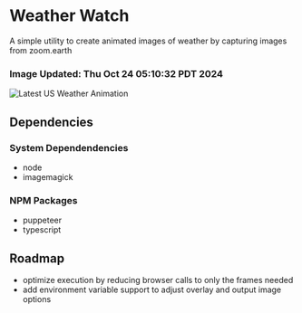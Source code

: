 # Weather Watch

A simple utility to create animated images of weather by capturing images from zoom.earth

### Image Updated: Thu Oct 24 05:10:32 PDT 2024

![Latest US Weather Animation](animations/2024-10-24.webp)

## Dependencies
### System Dependendencies
* node
* imagemagick
### NPM Packages
* puppeteer
* typescript

## Roadmap
* optimize execution by reducing browser calls to only the frames needed
* add environment variable support to adjust overlay and output image options
